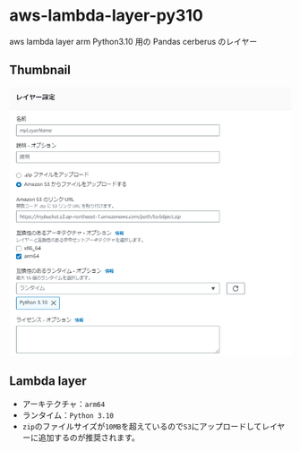 # aws-lambda-layer-py310

aws lambda layer arm Python3.10 用の Pandas cerberus のレイヤー

## Thumbnail

![thumbnail](./images/thumbnail.png)

## Lambda layer

- アーキテクチャ：`arm64`
- ランタイム：`Python 3.10`
- `zip`のファイルサイズが`10MB`を超えているので`S3`にアップロードしてレイヤーに追加するのが推奨されます。
